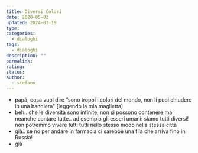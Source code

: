 ```yaml
---
title: Diversi Colori
date: 2020-05-02
updated: 2024-03-19
type: 
categories:
  - dialoghi
tags:
  - dialoghi
description: ""
permalink: 
rating: 
status: 
author:
  - stefano
---
```


- papà, cosa vuol dire “sono troppi i colori del mondo, non li puoi chiudere in una bandiera" [leggendo la mia maglietta]
- beh.. che le diversità sono infinite, non si possono contenere ma neanche contare tutte.. ad esempio gli esseri umani: siamo tutti diversi! non potremmo vivere tutti tutti nello stesso modo nella stessa città
- già.. se no per andare in farmacia ci sarebbe una fila che arriva fino in Russia!
- già
